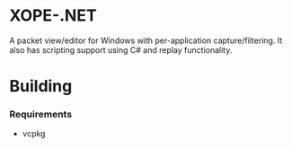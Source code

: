 # XOPE-.NET
A packet view/editor for Windows with per-application capture/filtering. It also has scripting support using C# and replay functionality. 

# Building

### Requirements

* vcpkg
